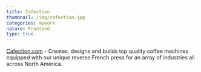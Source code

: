 ```yaml
---
title: Cafection
thumbnail: /img/cafection.jpg
categories: mywork
nature: Frontend
type: true
---
```


[Cafection.com](http://www.cafection.com) - Creates, designs and builds top
  quality coffee machines equipped with our unique reverse French press for an
  array of industries all across North America.
